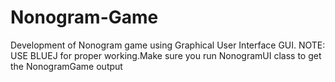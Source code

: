 # Nonogram-Game
Development of Nonogram game using Graphical User Interface GUI.
NOTE: USE BLUEJ for proper working.Make sure you run NonogramUI class to get the NonogramGame output 

